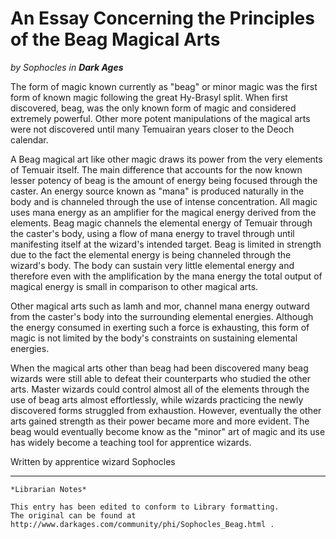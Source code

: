 # An Essay Concerning the Principles of the Beag Magical Arts

_by Sophocles in **Dark Ages**_

The form of magic known currently as "beag" or minor magic was the first form
of known magic following the great Hy-Brasyl split. When first discovered,
beag, was the only known form of magic and considered extremely powerful. Other
more potent manipulations of the magical arts were not discovered until many
Temuairan years closer to the Deoch calendar.

A Beag magical art like other magic draws its power from the very elements of
Temuair itself. The main difference that accounts for the now known lesser
potency of beag is the amount of energy being focused through the caster. An
energy source known as "mana" is produced naturally in the body and is
channeled through the use of intense concentration. All magic uses mana energy
as an amplifier for the magical energy derived from the elements. Beag magic
channels the elemental energy of Temuair through the caster's body, using a
flow of mana energy to travel through until manifesting itself at the wizard's
intended target. Beag is limited in strength due to the fact the elemental
energy is being channeled through the wizard's body. The body can sustain very
little elemental energy and therefore even with the amplification by the mana
energy the total output of magical energy is small in comparison to other
magical arts.

Other magical arts such as lamh and mor, channel mana energy outward from the
caster's body into the surrounding elemental energies. Although the energy
consumed in exerting such a force is exhausting, this form of magic is not
limited by the body's constraints on sustaining elemental energies.

When the magical arts other than beag had been discovered many beag wizards
were still able to defeat their counterparts who studied the other arts. Master
wizards could control almost all of the elements through the use of beag arts
almost effortlessly, while wizards practicing the newly discovered forms
struggled from exhaustion. However, eventually the other arts gained strength
as their power became more and more evident. The beag would eventually become
know as the "minor" art of magic and its use has widely become a teaching tool
for apprentice wizards.

Written by apprentice wizard Sophocles

***

```
*Librarian Notes*

This entry has been edited to conform to Library formatting.
The original can be found at http://www.darkages.com/community/phi/Sophocles_Beag.html .
```


